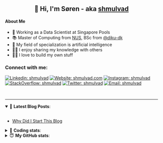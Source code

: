 <h2 align="center">
	👋 Hi, I'm Søren - aka <a href="https://shmulvad.com">shmulvad</a>
</h2>

#### About Me
- 🤖 Working as a Data Scientist at Singapore Pools
- 📚 Master of Computing from [NUS], BSc from [@diku-dk]
- 🧠 My field of specialization is artificial intelligence
- 👨‍🏫 I enjoy sharing my knowledge with others
- 👨‍💻 I love to build my own stuff

### Connect with me:

[![Linkedin: shmulvad](https://img.shields.io/badge/shmulvad-blue?style=flat&logo=Linkedin&logoColor=white)][linkedin]
[![Website: shmulvad.com](https://img.shields.io/badge/shmulvad.com-47CCCC?&style=flat&logo=Google-Chrome&logoColor=white)][website]
[![Instagram: shmulvad](https://img.shields.io/badge/-@shmulvad-purple?style=flat&logo=Instagram&logoColor=white)][instagram]
[![StackOverflow: shmulvad](https://img.shields.io/badge/shmulvad-FE7A16?style=flat&logo=stack-overflow&logoColor=white)][stackOverflow]
[![Twitter: shmulvad](https://img.shields.io/badge/@shmulvad-1ca0f1?style=flat&logo=twitter&logoColor=white)][twitter]
[![Email: shmulvad](https://img.shields.io/badge/shmulvad-D14836?style=flat&logo=gmail&logoColor=white)][mail]

<br />

---

<details open>
 <summary>📕 <b>Latest Blog Posts</b>: </summary>

<br>

<!-- BLOG-POST-LIST:START -->
- [Why Did I Start This Blog](https://shmulvad.com/blog/why-did-start-this-blog)
<!-- BLOG-POST-LIST:END -->

</details>

<!-- --- -->

<details>
 <summary>🤖 <b>Coding stats</b>: </summary>

<br>

NOTE: Doesn't track coding at work or work done in environments such as Jupyter Notebooks.

<!--START_SECTION:waka-->
![Code Time](http://img.shields.io/badge/Code%20Time-2%2C165%20hrs%2042%20mins-blue)

**I'm a Night 🦉** 

```text
🌞 Morning                440 commits         ██░░░░░░░░░░░░░░░░░░░░░░░   08.96 % 
🌆 Daytime                1280 commits        ███████░░░░░░░░░░░░░░░░░░   26.06 % 
🌃 Evening                2023 commits        ██████████░░░░░░░░░░░░░░░   41.18 % 
🌙 Night                  1169 commits        ██████░░░░░░░░░░░░░░░░░░░   23.80 % 
```


📊 **This Week I Spent My Time On** 

```text
💬 Programming Languages: 
Python                   4 hrs 19 mins       ███████████████░░░░░░░░░░   60.82 % 
TypeScript               1 hr 38 mins        ██████░░░░░░░░░░░░░░░░░░░   22.96 % 
Other                    48 mins             ███░░░░░░░░░░░░░░░░░░░░░░   11.30 % 
HTML                     10 mins             █░░░░░░░░░░░░░░░░░░░░░░░░   02.35 % 
Markdown                 8 mins              █░░░░░░░░░░░░░░░░░░░░░░░░   02.02 % 

🔥 Editors: 
VS Code                  6 hrs 19 mins       ██████████████████████░░░   88.78 % 
Zsh                      47 mins             ███░░░░░░░░░░░░░░░░░░░░░░   11.22 % 

🐱‍💻 Projects: 
sppl-chatbot             5 hrs 11 mins       ██████████████████░░░░░░░   72.86 % 
findsmiley.dk            1 hr 13 mins        ████░░░░░░░░░░░░░░░░░░░░░   17.32 % 
hit-locator              25 mins             █░░░░░░░░░░░░░░░░░░░░░░░░   05.88 % 
overvaagning-admin       16 mins             █░░░░░░░░░░░░░░░░░░░░░░░░   03.93 % 
```


 Last Updated on 29/09/2023 18:41:50 UTC
<!--END_SECTION:waka-->

</details>

<!-- --- -->

<details>
 <summary>😇 <b>My GitHub stats</b>: </summary>

<br>

<img align="left" alt="shmulvad's Github Stats" src="https://github-readme-stats.vercel.app/api?username=shmulvad&show_icons=true&hide_border=true" />

</details>



[website]: https://shmulvad.com
[twitter]: https://twitter.com/shmulvad
[linkedin]: https://linkedin.com/in/shmulvad
[instagram]: https://instagram.com/shmulvad
[stackOverflow]: https://stackoverflow.com/users/9248793/shmulvad
[mail]: mailto:shmulvad@gmail.com
[@diku-dk]: https://github.com/diku-dk
[github]: https://github.com/shmulvad
[NUS]: https://www.nus.edu.sg